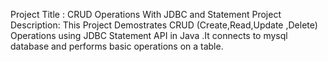 Project Title : CRUD Operations With JDBC and Statement 
Project Description: This Project Demostrates CRUD (Create,Read,Update ,Delete) Operations using JDBC Statement API in Java .It connects to mysql database and performs basic operations on a table.

